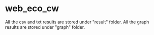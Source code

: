 # web_eco_cw
All the csv and txt results are stored under "result" folder.
All the graph results are stored under "graph" folder.
